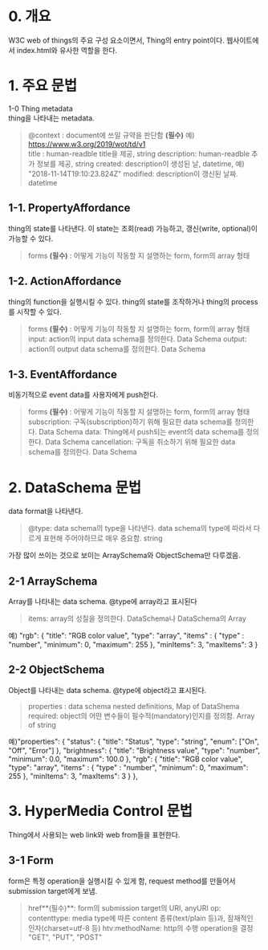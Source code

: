 # 0. 개요
W3C web of things의 주요 구성 요소이면서, Thing의 entry point이다. 웹사이트에서 index.html와 유사한 역할을 한다.



# 1. 주요 문법  
  1-0  Thing metadata  
  thing을 나타내는 metadata.  
  >@context : document에 쓰일 규약을 판단함 **(필수)** 예) https://www.w3.org/2019/wot/td/v1   
  title : human-readble title을 제공, string
  description: human-readble 추가 정보를 제공, string
  created: description이 생성된 날, datetime, 예) "2018-11-14T19:10:23.824Z"
  modified: description이 갱신된 날짜. datetime  
  
 ## 1-1. PropertyAffordance  
  thing의 state를 나타낸다. 이 state는 조회(read) 가능하고, 갱신(write, optional)이 가능할 수 있다.   
  >forms **(필수)** : 어떻게 기능이 작동할 지 설명하는 form, form의 array 형태 
   
 ##  1-2. ActionAffordance  
  thing의 function을 실행시킬 수 있다. thing의 state를 조작하거나 thing의 process를 시작할 수 있다. 
  >forms **(필수)** : 어떻게 기능이 작동할 지 설명하는 form, form의 array 형태 
  input: action의 input data schema를 정의한다. Data Schema
  output: action의 output data schema를 정의한다. Data Schema 
  
 ##  1-3. EventAffordance 
  비동기적으로 event data를 사용자에게 push한다.  
  >forms **(필수)** : 어떻게 기능이 작동할 지 설명하는 form, form의 array 형태 
  subscription: 구독(subscription)하기 위해 필요한 data schema를 정의한다. Data Schema 
  data: Thing에서 push되는 event의 data schema를 정의한다. Data Schema
  cancellation: 구독을 취소하기 위해 필요한 data schema를 정의한다. Data Schema
 

# 2. DataSchema 문법  
data format을 나타낸다.   
>@type: data schema의 type을 나타낸다. data schema의 type에 따라서 다르게 표현해 주어야하므로 매우 중요함. string    

가장 많이 쓰이는 것으로 보이는 ArraySchema와 ObjectSchema만 다루겠음.
 
 ## 2-1  ArraySchema
Array를 나타내는 data schema. @type에 array라고 표시된다
>items: array의 성질을 정의한다. DataSchema나 DataSchema의 Array

예) "rgb": {
        "title": "RGB color value",
        "type": "array",
        "items" : {
            "type" : "number",
            "minimum": 0,
            "maximum": 255
        },
        "minItems": 3,
        "maxItems": 3
    }


 ## 2-2 ObjectSchema  
Object를 나타내는 data schema. @type에 object라고 표시된다.
> properties : data schema nested definitions, Map of DataShema  
required: object의 어떤 변수들이 필수적(mandatory)인지를 정의함. Array of string

예)"properties": {
    "status": {
        "title": "Status",
        "type": "string",
        "enum": ["On", "Off", "Error"]
    },
    "brightness": {
        "title": "Brightness value",
        "type": "number",
        "minimum": 0.0,
        "maximum": 100.0
    },
    "rgb": {
        "title": "RGB color value",
        "type": "array",
        "items" : {
            "type" : "number",
            "minimum": 0,
            "maximum": 255
        },
        "minItems": 3,
        "maxItems": 3
    }
},
 


# 3. HyperMedia Control 문법
Thing에서 사용되는 web link와 web from들을 표현한다. 
## 3-1 Form 
form은 특정 operation을 실행시킬 수 있게 함, request method를 만들어서 submission target에게 보냄. 
>href**(필수)**: form의 submission target의 URI, anyURI
op: 
contenttype: media type에 따른 content 종류(text/plain 등)과, 잠재적인 인자(charset=utf-8 등)
htv:methodName: http의 수행 operation을 결정 "GET", "PUT", "POST"





